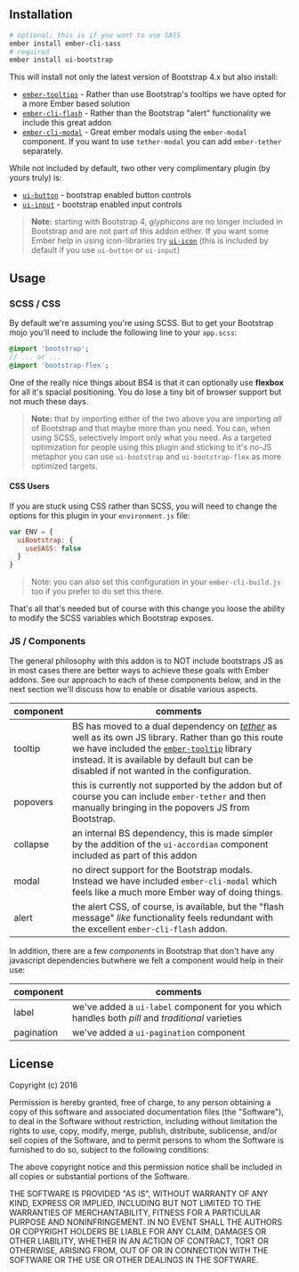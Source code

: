 
## Installation

```sh
# optional; this is if you want to use SASS
ember install ember-cli-sass
# required
ember install ui-bootstrap
```

This will install not only the latest version of Bootstrap 4.x but also install:

  - [`ember-tooltips`](https://www.emberaddons.com/?query=tooltip) - Rather than use Bootstrap's tooltips we have opted for a more Ember based solution
  - [`ember-cli-flash`](https://github.com/poteto/ember-cli-flash) - Rather than the Bootstrap "alert" functionality we include this great addon
  - [`ember-cli-modal`](https://github.com/yapplabs/ember-modal-dialog) - Great ember modals using the `ember-modal` component. If you want to use `tether-modal` you can add `ember-tether` separately.

While not included by default, two other very complimentary plugin (by yours truly) is:

  - [`ui-button`](https://github.com/lifegadget/ui-button) - bootstrap enabled button controls
  - [`ui-input`](https://github.com/lifegadget/ui-input) - bootstrap enabled input controls

> **Note:** starting with Bootstrap 4, _glyphicons_ are no longer included in Bootstrap and are not part of this addon either. If you want some Ember help in using icon-libraries try [`ui-icon`](https://github.com/lifegadget/ui-icon) (this is included by default if you use `ui-button` or `ui-input`)

## Usage

### SCSS / CSS

By default we're assuming you're using SCSS. But to get your Bootstrap mojo you'll need to include the following line to your `app.scss`:

```SASS
@import 'bootstrap';
// ... or ...
@import 'bootstrap-flex';
```

One of the really nice things about BS4 is that it can optionally use **flexbox** for all it's spacial positioning. You do lose a tiny bit of browser support but not much these days.

> **Note:** that by importing either of the two above you are importing _all_ of Bootstrap and that maybe more than you need. You can, when using SCSS, selectively import only what you need. As a targeted optimization for people using this plugin and sticking to it's no-JS metaphor you can use `ui-bootstrap` and `ui-bootstrap-flex` as more optimized targets.

#### CSS Users

If you are stuck using CSS rather than SCSS, you will need to change the options for this plugin in your `environment.js` file:

```js
var ENV = {
  uiBootstrap: {
    useSASS: false
  }
}
```

> Note: you can also set this configuration in your `ember-cli-build.js` too if you prefer to do set this there.

That's all that's needed but of course with this change you loose the ability to modify the SCSS variables which Bootstrap exposes.

### JS / Components

The general philosophy with this addon is to NOT include bootstraps JS as in most cases there are better ways to achieve these goals with Ember addons. See our approach to each of these components below, and in the next section we'll discuss how to enable or disable various aspects.

| component | comments|
|-----------|------------|
|tooltip    | BS has moved to a dual dependency on [_tether_](http://github.hubspot.com/tether/) as well as its own JS library. Rather than go this route we have included the [`ember-tooltip`]() library instead. It is available by default but can be disabled if not wanted in the configuration.|
|popovers   | this is currently not supported by the addon but of course you can include `ember-tether` and then manually bringing in the popovers JS from Bootstrap.|
|collapse   | an internal BS dependency, this is made simpler by the addition of the `ui-accordian` component included as part of this addon |
|modal      | no direct support for the Bootstrap modals. Instead we have included `ember-cli-modal` which feels like a much more Ember way of doing things. |
|alert      | the alert CSS, of course, is available, but the "flash message" _like_ functionality feels redundant with the excellent `ember-cli-flash` addon. |

In addition, there are a few _components_ in Bootstrap that don't have any javascript dependencies butwhere we felt a component would help in their use:

| component | comments   |
|-----------|------------|
|label      | we've added a `ui-label` component for you which handles both _pill_ and _traditional_ varieties |
|pagination | we've added a `ui-pagination` component |


## License

Copyright (c) 2016

Permission is hereby granted, free of charge, to any person obtaining a copy of
this software and associated documentation files (the "Software"), to deal in
the Software without restriction, including without limitation the rights to
use, copy, modify, merge, publish, distribute, sublicense, and/or sell copies
of the Software, and to permit persons to whom the Software is furnished to do
so, subject to the following conditions:

The above copyright notice and this permission notice shall be included in all
copies or substantial portions of the Software.

THE SOFTWARE IS PROVIDED "AS IS", WITHOUT WARRANTY OF ANY KIND, EXPRESS OR
IMPLIED, INCLUDING BUT NOT LIMITED TO THE WARRANTIES OF MERCHANTABILITY,
FITNESS FOR A PARTICULAR PURPOSE AND NONINFRINGEMENT. IN NO EVENT SHALL THE
AUTHORS OR COPYRIGHT HOLDERS BE LIABLE FOR ANY CLAIM, DAMAGES OR OTHER
LIABILITY, WHETHER IN AN ACTION OF CONTRACT, TORT OR OTHERWISE, ARISING FROM,
OUT OF OR IN CONNECTION WITH THE SOFTWARE OR THE USE OR OTHER DEALINGS IN THE
SOFTWARE.
